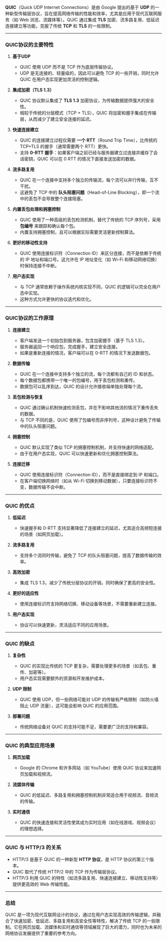 **QUIC**（Quick UDP Internet Connections）是由 Google 提出的基于 **UDP** 的一种新型传输层协议，旨在提高网络传输的性能和效率，尤其是应用于现代互联网服务（如 Web 浏览、流媒体等）。QUIC 通过集成 **TLS** 加密、流多路复用、低延迟连接建立等功能，克服了传统 **TCP** 和 **TLS** 的一些限制。

---

### **QUIC协议的主要特性**

1. **基于UDP**
   - QUIC 使用 UDP 而不是 TCP 作为底层传输协议。
   - UDP 是无连接的、轻量级的，因此可以避免 TCP 的一些开销，同时允许 QUIC 在用户态实现更加灵活的控制逻辑。

2. **集成加密（TLS 1.3）**
   - QUIC 协议默认集成了 **TLS 1.3** 加密协议，为传输数据提供强大的安全性。
   - 相较于传统的分层模式（TCP + TLS），QUIC 将加密和握手集成在传输层，从而减少了建立安全连接的延迟。

3. **快速连接建立**
   - QUIC 的连接建立过程仅需要 **一个 RTT**（Round Trip Time），比传统的 TCP+TLS 的握手（通常需要两个 RTT）更快。
   - 支持 **0-RTT 握手**：如果客户端之前已经与服务器建立过连接并缓存了会话密钥，QUIC 可以在 0 RTT 的情况下直接发送加密的数据。

4. **流多路复用**
   - QUIC 在一个连接中支持多个独立的传输流，每个流可以并行传输，互不干扰。
   - 这避免了 TCP 中的 **队头阻塞问题**（Head-of-Line Blocking），即一个流中的丢包不会导致整个连接阻塞。

5. **内置丢包处理和拥塞控制**
   - QUIC 使用了一种高级的丢包检测机制，替代了传统的 TCP 序列号，采用 **包编号** 来跟踪和确认每个包。
   - 内置支持拥塞控制，且可以根据实际需要灵活更新控制算法。

6. **更好的移动性支持**
   - QUIC 使用连接标识符（Connection ID）来区分连接，而不是依赖于传统的 IP 地址和端口号。这允许在 IP 地址变化（如 Wi-Fi 和移动网络切换）时保持连接不中断。

7. **用户态实现**
   - 与 TCP 通常依赖于操作系统内核实现不同，QUIC 的逻辑可以完全在用户态中实现。
   - 这种方式允许更快的协议迭代和优化。

---

### **QUIC协议的工作原理**

1. **连接建立**
   - 客户端发送一个初始包到服务器，包含加密握手（基于 TLS 1.3）。
   - 服务器返回一个响应包，完成握手，建立安全连接。
   - 如果是重新连接的情况，客户端可以在 0-RTT 的情况下发送数据包。

2. **数据传输**
   - QUIC 在一个连接中支持多个独立的流，每个流都有自己的 ID 和状态。
   - 每个数据包都携带一个唯一的包编号，用于丢包检测和重传。
   - 数据包可以乱序到达，QUIC 的设计允许接收端单独处理每个流。

3. **丢包检测与恢复**
   - QUIC 通过确认机制快速检测丢包，并在不影响其他流的情况下重传丢失的数据。
   - 与 TCP 不同的是，QUIC 使用了包编号而非序列号，这种设计避免了传输中的队头阻塞问题。

4. **拥塞控制**
   - QUIC 默认实现了类似 TCP 的拥塞控制机制，并支持快速的网络适配。
   - 由于在用户态实现，QUIC 可以快速更新和优化拥塞控制算法。

5. **连接迁移**
   - QUIC 使用连接标识符（Connection ID），而不是直接绑定到 IP 和端口。
   - 在客户端切换网络时（如从 Wi-Fi 切换到移动数据），只要连接标识符不变，数据传输不会中断。

---

### **QUIC 的优点**

1. **低延迟**
   - 快速握手和 0-RTT 支持显著降低了连接建立的延迟，尤其适合高频短连接的场景（如网页加载）。

2. **流多路复用**
   - 支持多个流同时传输，避免了 TCP 的队头阻塞问题，提高了数据传输的效率。

3. **高效加密**
   - 集成 TLS 1.3，减少了传统分层协议的开销，同时确保了更高的安全性。

4. **更好的适应性**
   - 使用连接标识符支持网络切换、移动设备等场景，不需要重新建立连接。

5. **用户态实现**
   - 协议可以快速更新，灵活适应不同的应用场景。

---

### **QUIC 的缺点**

1. **复杂性**
   - QUIC 的实现比传统的 TCP 更复杂，需要处理更多的场景（如丢包、重传、加密等）。
   - 用户态实现需要额外的资源和开发维护成本。

2. **UDP 限制**
   - QUIC 使用 UDP，但一些网络可能对 UDP 的传输有严格限制（如防火墙阻止 UDP 流量），这可能会影响 QUIC 的应用范围。

3. **部署问题**
   - 传统网络设备对 QUIC 的支持可能不足，需要更广泛的支持和兼容。

---

### **QUIC 的典型应用场景**

1. **网页加载**
   - Google 的 Chrome 和许多网站（如 YouTube）使用 QUIC 协议来加速网页加载和视频流。

2. **流媒体传输**
   - QUIC 的低延迟、多路复用和拥塞控制机制非常适合用于视频流、音频流的传输。

3. **实时通信**
   - QUIC 的快速连接和灵活性使其成为实时应用（如在线游戏、视频会议）的理想选择。

---

### **QUIC 与 HTTP/3 的关系**

- HTTP/3 是基于 QUIC 的一种新型 **HTTP 协议**，是 HTTP 协议的第三个版本。
- QUIC 取代了传统 HTTP/2 中的 TCP 作为传输层协议。
- HTTP/3 利用 QUIC 的特性（如流多路复用、快速连接建立、移动性支持等）提供更高效的 Web 传输性能。

---

### **总结**

QUIC 是一项为现代互联网设计的协议，通过在用户态实现高效的传输逻辑，并融合了快速加密、低延迟、多路复用和高安全性等特性，解决了传统 TCP 的一些限制。它在网页加载、流媒体和实时通信等领域展现了巨大的潜力，同时也为未来的网络协议发展提供了重要的参考方向。